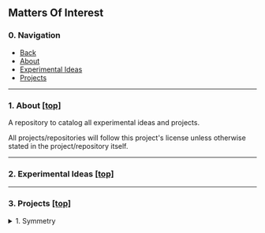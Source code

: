 ## Matters Of Interest

### 0. Navigation

- [Back](https://github.com/xiang-lim)
- [About](#1-about-top)
- [Experimental Ideas](#2-experimental-ideas-top)
- [Projects](#3-projects-top)

---

### 1. About [[top]](#0-Navigation)

A repository to catalog all experimental ideas and projects.

All projects/repositories will follow this project's license unless otherwise
stated in the project/repository itself.

---

### 2. Experimental Ideas [[top]](#0-Navigation)

---

### 3. Projects [[top]](#0-Navigation)

<details>
<summary> 1. Symmetry</summary> <blockquote>

Project Link: [Symmetry](https://github.com/xiang-lim/Symmetry)
<details>
<summary>Overview</summary>

A project to find patterns in terraform files which can be used to create templates of cloud resource configurations

</details>
<details>
<summary>Limitations</summary> <blockquote>
<details>
<summary>Overall</summary>

- A naive approach to tackle code clustering patterns.
- Bad design to persist data

</details>
<details>
<summary>Data pre-processing section</summary>

**Problem:**

<blockquote>

Using Regex

- to handle the splitting of code block
- to remove tags
- to remove source field and having to manually map to AWS resources

</blockquote>

**Reason for improvements:**

<blockquote>
Having to manually set up the pre-processing to parse a data in specific ways so that the clusters of code can be determined
</blockquote>

</details>
<details><summary>Data Processing and Machine Learning section</summary>

**Problem:**

<blockquote>

Machine Learning Model

- Heavily relies on data to be cleansed and processed
- Unable to differentiate that certain fields are meant to be dissimilar

Data provided

- Transform code of blocks into numpy array by determining the sequences of code blocks that match

</blockquote>

**Reason for improvements:**

<blockquote>

Data has been reduced to an array of numbers without weight (importance) and context.
Certain blocks of code have the same configurations but referenced arns/endpoints might be different.

Another issue is that some code blocks are fields that references other resources.
This becomes a limitation as `Symmetry` cannot determine the template for such resources.
</blockquote>

</details>
</blockquote></details>

<details><summary>Learnt</summary><blockquote>

- Able to cleanse and segment code blocks
- Utilise TF-IDF and Sequence Matcher
- Able to parse code blocks into numpy array
- Visualize clusters using scipy
- Automate calculation of elbow method to optimize KMeans Cluster
- Label similar clusters of code blocks
</blockquote>

</details>

<details><summary>Next Step</summary><blockquote>

Experimental Idea `Symmetric`: 

Ideate a way to have unsupervised learning that is able to grasp the underlying rules when processing the data.

Project `Tetraform`:

Create a terraform language generator to effectively create group of resources from a configuration file
</blockquote>
</details>
</blockquote>
</details>